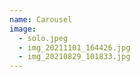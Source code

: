 ```yaml
---
name: Carousel
image:
  - solo.jpeg
  - img_20211101_164426.jpg
  - img_20210829_101833.jpg
---
```

